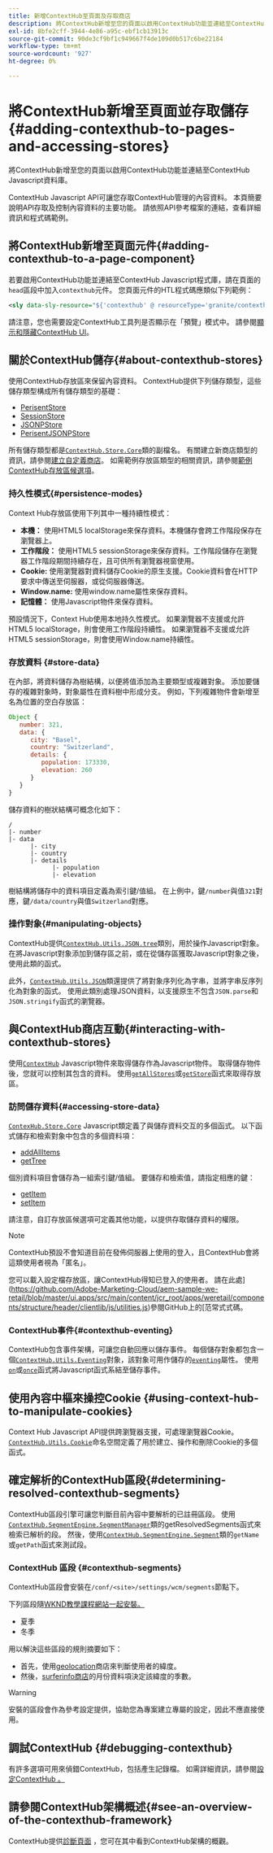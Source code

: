 ```yaml
---
title: 新增ContextHub至頁面及存取商店
description: 將ContextHub新增至您的頁面以啟用ContextHub功能並連結至ContextHub Javascript資料庫
exl-id: 8bfe2cff-3944-4e86-a95c-ebf1cb13913c
source-git-commit: 90de3cf9bf1c949667f4de109d0b517c6be22184
workflow-type: tm+mt
source-wordcount: '927'
ht-degree: 0%

---
```


# 將ContextHub新增至頁面並存取儲存{#adding-contexthub-to-pages-and-accessing-stores}

將ContextHub新增至您的頁面以啟用ContextHub功能並連結至ContextHub Javascript資料庫。

ContextHub Javascript API可讓您存取ContextHub管理的內容資料。 本頁簡要說明API存取及控制內容資料的主要功能。 請依照API參考檔案的連結，查看詳細資訊和程式碼範例。

## 將ContextHub新增至頁面元件{#adding-contexthub-to-a-page-component}

若要啟用ContextHub功能並連結至ContextHub Javascript程式庫，請在頁面的`head`區段中加入`contexthub`元件。 您頁面元件的HTL程式碼應類似下列範例：

```xml
<sly data-sly-resource="${'contexthub' @ resourceType='granite/contexthub/components/contexthub'}"/>
```

請注意，您也需要設定ContextHub工具列是否顯示在「預覽」模式中。 請參閱[顯示和隱藏ContextHub UI](configuring-contexthub.md#showing-and-hiding-the-contexthub-ui)。

## 關於ContextHub儲存{#about-contexthub-stores}

使用ContextHub存放區來保留內容資料。 ContextHub提供下列儲存類型，這些儲存類型構成所有儲存類型的基礎：

* [PerisentStore](contexthub-api.md#contexthub-store-persistedstore)
* [SessionStore](contexthub-api.md#contexthub-store-sessionstore)
* [JSONPStore](contexthub-api.md#contexthub-store-persistedjsonpstore)
* [PerisentJSONPStore](contexthub-api.md#contexthub-store-persistedstore)

所有儲存類型都是[`ContextHub.Store.Core`](contexthub-api.md#contexthub-store-core)類的副檔名。 有關建立新商店類型的資訊，請參閱[建立自定義商店](extending-contexthub.md#creating-custom-store-candidates)。 如需範例存放區類型的相關資訊，請參閱[範例ContextHub存放區候選項](sample-stores.md)。

### 持久性模式{#persistence-modes}

Context Hub存放區使用下列其中一種持續性模式：

* **本機：** 使用HTML5 localStorage來保存資料。本機儲存會跨工作階段保存在瀏覽器上。
* **工作階段：** 使用HTML5 sessionStorage來保存資料。工作階段儲存在瀏覽器工作階段期間持續存在，且可供所有瀏覽器視窗使用。
* **Cookie:** 使用瀏覽器對資料儲存Cookie的原生支援。Cookie資料會在HTTP要求中傳送至伺服器，或從伺服器傳送。
* **Window.name:** 使用window.name屬性來保存資料。
* **記憶體：** 使用Javascript物件來保存資料。

預設情況下，Context Hub使用本地持久性模式。 如果瀏覽器不支援或允許HTML5 localStorage，則會使用工作階段持續性。 如果瀏覽器不支援或允許HTML5 sessionStorage，則會使用Window.name持續性。

### 存放資料 {#store-data}

在內部，將資料儲存為樹結構，以便將值添加為主要類型或複雜對象。 添加要儲存的複雜對象時，對象屬性在資料樹中形成分支。 例如，下列複雜物件會新增至名為位置的空白存放區：

```javascript
Object {
   number: 321,
   data: {
      city: "Basel",
      country: "Switzerland",
      details: {
         population: 173330,
         elevation: 260
      }
   }
}
```

儲存資料的樹狀結構可概念化如下：

```text
/
|- number
|- data
      |- city
      |- country
      |- details
            |- population
            |- elevation
```

樹結構將儲存中的資料項目定義為索引鍵/值組。 在上例中，鍵`/number`與值`321`對應，鍵`/data/country`與值`Switzerland`對應。

### 操作對象{#manipulating-objects}

ContextHub提供[`ContextHub.Utils.JSON.tree`](contexthub-api.md#contexthub-utils-json-tree)類別，用於操作Javascript對象。 在將Javascript對象添加到儲存區之前，或在從儲存區獲取Javascript對象之後，使用此類的函式。

此外，[`ContextHub.Utils.JSON`](contexthub-api.md#contexthub-utils-json)類還提供了將對象序列化為字串，並將字串反序列化為對象的函式。 使用此類別處理JSON資料，以支援原生不包含`JSON.parse`和`JSON.stringify`函式的瀏覽器。

## 與ContextHub商店互動{#interacting-with-contexthub-stores}

使用[`ContextHub`](contexthub-api.md#ui-event-constants) Javascript物件來取得儲存作為Javascript物件。 取得儲存物件後，您就可以控制其包含的資料。 使用[`getAllStores`](contexthub-api.md#getallstores)或[`getStore`](contexthub-api.md#getstore-name)函式來取得存放區。

### 訪問儲存資料{#accessing-store-data}

[`ContexHub.Store.Core`](contexthub-api.md#contexthub-store-core) Javascript類定義了與儲存資料交互的多個函式。 以下函式儲存和檢索對象中包含的多個資料項：

* [addAllItems](contexthub-api.md#addallitems-tree-options)
* [getTree](contexthub-api.md#gettree-includeinternals)

個別資料項目會儲存為一組索引鍵/值組。 要儲存和檢索值，請指定相應的鍵：

* [getItem](contexthub-api.md#getitem-key)
* [setItem](contexthub-api.md#setitem-key-value-options)

請注意，自訂存放區候選項可定義其他功能，以提供存取儲存資料的權限。

>[!NOTE]
>
>ContextHub預設不會知道目前在發佈伺服器上使用的登入，且ContextHub會將這類使用者視為「匿名」。
>
>您可以載入設定檔存放區，讓ContextHub得知已登入的使用者。 請在此處](https://github.com/Adobe-Marketing-Cloud/aem-sample-we-retail/blob/master/ui.apps/src/main/content/jcr_root/apps/weretail/components/structure/header/clientlib/js/utilities.js)參閱GitHub上的[范常式式碼。

### ContextHub事件{#contexthub-eventing}

ContextHub包含事件架構，可讓您自動回應以儲存事件。 每個儲存對象都包含一個[`ContextHub.Utils.Eventing`](contexthub-api.md#contexthub-utils-eventing)對象，該對象可用作儲存的[`eventing`](contexthub-api.md#eventing)屬性。 使用[`on`](contexthub-api.md#on-name-handler-selector-triggerforpastevents)或[`once`](contexthub-api.md#once-name-handler-selector-triggerforpastevents)函式將Javascript函式系結至儲存事件。

## 使用內容中樞來操控Cookie {#using-context-hub-to-manipulate-cookies}

Context Hub Javascript API提供跨瀏覽器支援，可處理瀏覽器Cookie。 [`ContextHub.Utils.Cookie`](contexthub-api.md#contexthub-utils-cookie)命名空間定義了用於建立、操作和刪除Cookie的多個函式。

## 確定解析的ContextHub區段{#determining-resolved-contexthub-segments}

ContextHub區段引擎可讓您判斷目前內容中要解析的已註冊區段。 使用[`ContextHub.SegmentEngine.SegmentManager`](contexthub-api.md#contexthub-segmentengine-segmentmanager)類的getResolvedSegments函式來檢索已解析的段。 然後，使用[`ContextHub.SegmentEngine.Segment`](contexthub-api.md#contexthub-segmentengine-segment)類的`getName`或`getPath`函式來測試段。

### ContextHub 區段 {#contexthub-segments}

ContextHub區段會安裝在`/conf/<site>/settings/wcm/segments`節點下。

下列區段隨[WKND教學課程網站一起安裝。](/help/implementing/developing/introduction/develop-wknd-tutorial.md)

* 夏季
* 冬季

用以解決這些區段的規則摘要如下：

* 首先，使用[geolocation](sample-stores.md#contexthub-geolocation-sample-store-candidate)商店來判斷使用者的緯度。
* 然後，[surferinfo商店](sample-stores.md#contexthub-surferinfo-sample-store-candidate)的月份資料項決定該緯度的季數。

>[!WARNING]
>
>安裝的區段會作為參考設定提供，協助您為專案建立專屬的設定，因此不應直接使用。

## 調試ContextHub {#debugging-contexthub}

有許多選項可用來偵錯ContextHub，包括產生記錄檔。 如需詳細資訊，請參閱[設定ContextHub 。](configuring-contexthub.md#logging-debug-messages-for-contexthub)

## 請參閱ContextHub架構概述{#see-an-overview-of-the-contexthub-framework}

ContextHub提供[診斷頁面](contexthub-diagnostics.md) ，您可在其中看到ContextHub架構的概觀。
